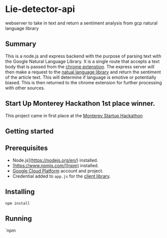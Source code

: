 # Lie-detector-api
webserver to take in text and return a sentiment analysis from gcp natural language library
## Summary
This is a node.js and express backend with the purpose of parsing text with the Google Natural Language Library. It is a single route that accepts a text body that is passed from the [chrome extenstion](https://github.com/eshaffer321/lie-detector). The express server will then make a request to the [natual language library](https://cloud.google.com/natural-language/) and return the sentiment of the article text. This will determine if language is emotive or potentially biased. This is then returned to the chrome extension for further processing with other sources.

## Start Up Monterey Hackathon 1st place winner.
This project came in first place at the [Monterey Startup Hackathon](https://csumb.edu/iied/events/startup-monterey-bay-hackathon-2018)

## Getting started
## Prerequisites 
* Node.js](https://nodejs.org/en/) installed.
* [https://www.npmjs.com/](npm) installed.
* [Google Cloud Platform](https://cloud.google.com/) account and project.
* Credential added to `app.js` for the [client library](https://cloud.google.com/natural-language/docs/reference/libraries#client-libraries-install-nodejs).

## Installing
`npm install`
## Running
`npm

